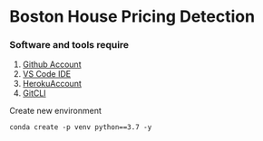 # Boston House Pricing Detection

### Software and tools require

1. [Github Account](https://github.com)
2. [VS Code IDE](https://visualstudio.com/)
3. [HerokuAccount](https://heroku.com)
4. [GitCLI](https://git-scm.com/book/en/v2/Getting-Started-The-Command-Line)

Create new environment 

```
conda create -p venv python==3.7 -y
```

